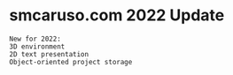 # smcaruso.com 2022 Update
    New for 2022:
    3D environment
    2D text presentation
    Object-oriented project storage
